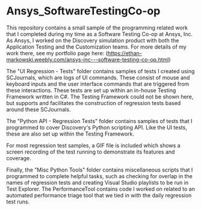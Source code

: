 # Ansys_SoftwareTestingCo-op
This repository contains a small sample of the programming related work that I completed during my time as a Software Testing Co-op at Ansys, Inc. As Ansys, I worked on the Discovery simulation product with both the Application Testing and the Customization teams. For more details of my work there, see my portfolio page here: (https://ethan-markowski.weebly.com/ansys-inc---software-testing-co-op.html)

The "UI Regression - Tests" folder contains samples of tests I created using SCJournals, which are logs of UI commands. These consist of mouse and keyboard inputs and the user interface commands that are triggered from these interactions. These tests are set up within an in-house Testing Framework written in C#. The Testing Framework could not be shown here, but supports and facilitates the construction of regression tests based around these SCJournals.

The "Python API - Regression Tests" folder contains samples of tests that I programmed to cover Discovery's Python scripting API. Like the UI tests, these are also set up within the Testing Framework.

For most regression test samples, a GIF file is included which shows a screen recording of the test running to demonstrate its features and coverage.

Finally, the "Misc Python Tools" folder contains miscellaneous scripts that I programmed to complete helpful tasks, such as checking for overlap in the names of regression tests and creating Visual Studio playlists to be run in Test Explorer. The PerformanceTool contains code I worked on related to an automated performance triage tool that we tied in with the daily regression test runs.
